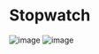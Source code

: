 # Stopwatch

![image](https://user-images.githubusercontent.com/61786718/99763427-30b3f980-2b3e-11eb-8a07-1b421e71fd29.png)
![image](https://user-images.githubusercontent.com/61786718/99763489-53dea900-2b3e-11eb-8786-6da9e66ff1c7.png)
